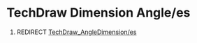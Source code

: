 # TechDraw Dimension Angle/es
1.  REDIRECT [TechDraw\_AngleDimension/es](TechDraw_AngleDimension/es.md)
